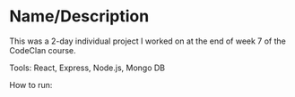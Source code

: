 <h1>Name/Description</h1>

This was a 2-day individual project I worked on at the end of week 7 of the CodeClan course.

Tools:
React, Express, Node.js, Mongo DB


How to run:
